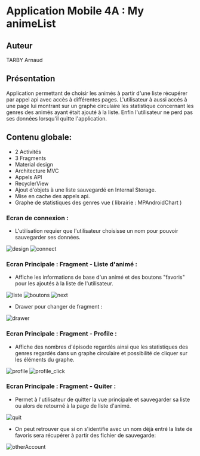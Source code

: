 # Application Mobile 4A : My animeList

## Auteur
 TARBY Arnaud
 
## Présentation

Application permettant de choisir les animés à partir d'une liste récupérer par appel api avec accès à différentes pages. L'utilisateur à aussi accés à une page lui montrant sur un graphe circulaire les statistique concernant les genres des animés ayant était ajouté à la liste. Enfin l'utilisateur ne perd pas ses données lorsqu'il quitte l'application.

## Contenu globale: 

- 2 Activités
- 3 Fragments
- Material design
- Architecture MVC
- Appels API
- RecyclerView
- Ajout d'objets à une liste sauvegardé en Internal Storage.
- Mise en cache des appels api.
- Graphe de statistiques des genres vue ( librairie : MPAndroidChart )
	

### Ecran de connexion : 

- L'utilisation requier que l'utilisateur choisisse un nom pour pouvoir sauvegarder ses données.

<img src="img_readme/connexion_design.jpg" alt="design">   <img src="img_readme/connexion.jpg" alt="connect">


### Ecran Principale : Fragment - Liste d'animé :

- Affiche les informations de base d'un animé et des boutons "favoris" pour les ajoutés à la liste de l'utilisateur.

<img src="img_readme/main_page.jpg" alt="liste"> <img src="img_readme/main_page_favoris.jpg" alt="boutons"> <img src="img_readme/bouton.jpg" alt="next">

- Drawer pour changer de fragment : 

<img src="img_readme/drawer.jpg" alt="drawer">


### Ecran Principale : Fragment - Profile :

- Affiche des nombres d'épisode regardés ainsi que les statistiques des genres regardés dans un graphe circulaire et possibilité de cliquer sur les éléments du graphe.

<img src="img_readme/profile_page.jpg" alt="profile"> <img src="img_readme/profile_page_click.jpg" alt="profile_click">

### Ecran Principale : Fragment - Quiter :

- Permet à l'utilisateur de quitter la vue principale et sauvegarder sa liste ou alors de retourné à la page de liste d'animé.

<img src="img_readme/quit.jpg" alt="quit">

- On peut retrouver que si on s'identifie avec un nom déjà entré la liste de favoris sera récupérer à partir des fichier de sauvegarde: 

<img src="img_readme/otherAccout.jpg" alt="otherAccount">